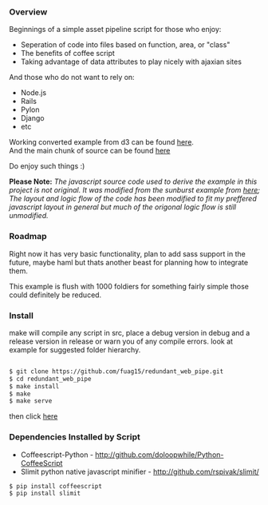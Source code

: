### Overview

Beginnings of a simple asset pipeline script for those who enjoy:

  * Seperation of code into files based on function, area, or "class"
  * The benefits of coffee script
  * Taking advantage of data attributes to play nicely with ajaxian sites

And those who do not want to rely on:

  * Node.js
  * Rails
  * Pylon
  * Django
  * etc
 
Working converted example from d3 can be found [here](http://fuag15.github.com/redundant_web_pipe/example/sunburst.html).  
And the main chunk of source can be found [here](http://github.com/fuag15/redundant_web_pipe/blob/master/src/sunburst/sunburst.js.coffee)

Do enjoy such things :)

**Please Note:** *The javascript source code used to derive the example in this project is not original. 
It was modified from the sunburst example from [here](https://github.com/mbostock/d3); 
The layout and logic flow of the code has been modified to fit my preffered javascript layout in general but much of the origonal logic flow is still unmodified.*

### Roadmap

Right now it has very basic functionality, plan to add sass support in the future, 
maybe haml but thats another beast for planning how to integrate them.

This example is flush with 1000 foldiers for something fairly simple those could definitely be reduced.

### Install

make will compile any script in src, place a debug version in debug and a release version in 
release or warn you of any compile errors. look at example for suggested folder hierarchy.

```bash

$ git clone https://github.com/fuag15/redundant_web_pipe.git
$ cd redundant_web_pipe
$ make install
$ make
$ make serve

```

then click [here](http://localhost:8888/sunburst.html)

### Dependencies Installed by Script

  * Coffeescript-Python - http://github.com/doloopwhile/Python-CoffeeScript
  * Slimit python native javascript minifier - http://github.com/rspivak/slimit/

```bash
$ pip install coffeescript
$ pip install slimit
``` 
